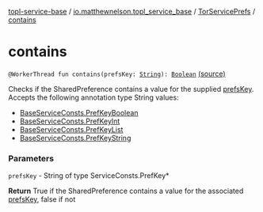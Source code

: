 [topl-service-base](../../index.md) / [io.matthewnelson.topl_service_base](../index.md) / [TorServicePrefs](index.md) / [contains](./contains.md)

# contains

`@WorkerThread fun contains(prefsKey: `[`String`](https://kotlinlang.org/api/latest/jvm/stdlib/kotlin/-string/index.html)`): `[`Boolean`](https://kotlinlang.org/api/latest/jvm/stdlib/kotlin/-boolean/index.html) [(source)](https://github.com/05nelsonm/TorOnionProxyLibrary-Android/blob/master/topl-service-base/src/main/java/io/matthewnelson/topl_service_base/TorServicePrefs.kt#L138)

Checks if the SharedPreference contains a value for the supplied [prefsKey](contains.md#io.matthewnelson.topl_service_base.TorServicePrefs$contains(kotlin.String)/prefsKey).
Accepts the following annotation type String values:

* [BaseServiceConsts.PrefKeyBoolean](../-base-service-consts/-pref-key-boolean/index.md)
* [BaseServiceConsts.PrefKeyInt](../-base-service-consts/-pref-key-int/index.md)
* [BaseServiceConsts.PrefKeyList](../-base-service-consts/-pref-key-list/index.md)
* [BaseServiceConsts.PrefKeyString](../-base-service-consts/-pref-key-string/index.md)

### Parameters

`prefsKey` - String of type ServiceConsts.PrefKey*

**Return**
True if the SharedPreference contains a value for the associated
[prefsKey](contains.md#io.matthewnelson.topl_service_base.TorServicePrefs$contains(kotlin.String)/prefsKey), false if not

